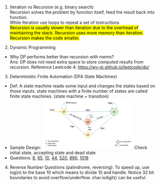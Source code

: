 1. Iteration vs Recursion (e.g. binary search)
<br>Recursion solves the problem by function itself, feed the result back into function.
<br>While Iteration use loops to repeat a set of instructions
<br><mark>Recursion is usually slower than iteration due to the overhead of maintaining the stack. Recursion uses more 
memory than iteration. Recursion makes the code smaller.</mark>

2. Dynamic Programming 
- Why DP performs better than recursion with memo?
 <br>Ans: DP does not need extra space to store computed results from recursion.
Reference Leetcode 4: https://wy-ei.github.io/leetcode/dp/

3. Deterministic Finite Automation (DFA State Machines)
- Def: A state machine reads some input and changes the states based on those inputs. state machines with a finite 
number of states are called finite state machines. (state machine + transition)
- Sample Design: <img src="./img/state machine example.png" width="300"/> Check initial state,
  accepting state and dead state
- Questions: [8](https://leetcode.com/problems/string-to-integer-atoi/description/),
             [65](https://leetcode.com/problems/valid-number/),
             [10](https://leetcode.com/problems/regular-expression-matching/),
             [44](https://leetcode.com/problems/wildcard-matching/),
             [520](https://leetcode.com/problems/detect-capital/),
             [890](https://leetcode.com/problems/find-and-replace-pattern/),
             [1018](https://leetcode.com/problems/binary-prefix-divisible-by-5/)
4. Reverse Number Questions (palindrome, reversing): To speed up, use log(n) to the base 10 which means to divide 10 
and handle. Notice 32 bit boundaries to avoid overflow/underflow. char.isdigit() can be useful.